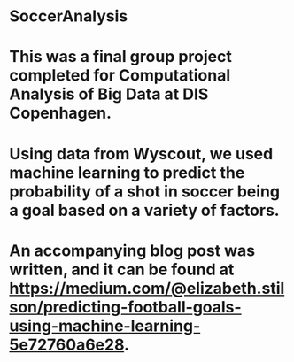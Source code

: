 # SoccerAnalysis

# This was a final group project completed for Computational Analysis of Big Data at DIS Copenhagen.
# Using data from Wyscout, we used machine learning to predict the probability of a shot in soccer being a goal based on a variety of factors.
# An accompanying blog post was written, and it can be found at https://medium.com/@elizabeth.stilson/predicting-football-goals-using-machine-learning-5e72760a6e28.
